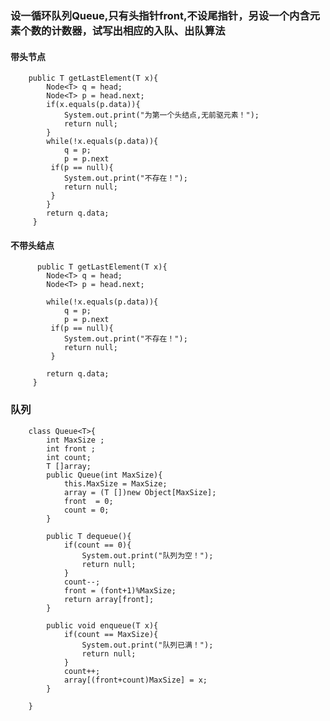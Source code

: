 ### 设一循环队列Queue,只有头指针front,不设尾指针，另设一个内含元素个数的计数器，试写出相应的入队、出队算法

#### 带头节点		
		public T getLastElement(T x){
		    Node<T> q = head;
			Node<T> p = head.next;
			if(x.equals(p.data)){
				System.out.print("为第一个头结点,无前驱元素！");
				return null;
			}
			while(!x.equals(p.data)){
				q = p;
				p = p.next
			 if(p == null){
				System.out.print("不存在！");
				return null;
			 }
			}
			return q.data;
		 }

 
#### 不带头结点
		  public T getLastElement(T x){
			Node<T> q = head;
			Node<T> p = head.next;
			
			while(!x.equals(p.data)){
				q = p;
				p = p.next
			 if(p == null){
				System.out.print("不存在！");
				return null;
			 }
			
			return q.data;
		 }
 
### 队列
		class Queue<T>{
			int MaxSize ;
			int front ;
			int count;
			T []array;
			public Queue(int MaxSize){
				this.MaxSize = MaxSize;
				array = (T [])new Object[MaxSize];
				front  = 0;
				count = 0;
			}

			public T dequeue(){
				if(count == 0){
					System.out.print("队列为空！");
					return null;
				}
				count--;
				front = (font+1)%MaxSize;
				return array[front];
			}

			public void enqueue(T x){
				if(count == MaxSize){
					System.out.print("队列已满！");
					return null;
				}
				count++;
				array[(front+count)MaxSize] = x;
			}

		}












